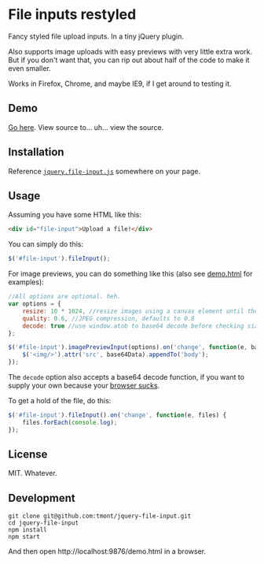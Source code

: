 # File inputs restyled
Fancy styled file upload inputs. In a tiny jQuery plugin.

Also supports image uploads with easy previews with very little extra work.
But if you don't want that, you can rip out about half of the code to make
it even smaller.

Works in Firefox, Chrome, and maybe IE9, if I get around to testing it.

## Demo
[Go here](http://tmont.github.io/jquery-file-input/). View source to... uh... view the source.

## Installation
Reference [`jquery.file-input.js`](./jquery.file-input.js) somewhere on your page.

## Usage
Assuming you have some HTML like this:
```html
<div id="file-input">Upload a file!</div>
```

You can simply do this:
```javascript
$('#file-input').fileInput();
```

For image previews, you can do something like this (also see [demo.html](./demo.html) for
examples):

```javascript
//All options are optional. heh.
var options = {
	resize: 10 * 1024, //resize images using a canvas element until they're under 10KB
	quality: 0.6, //JPEG compression, defaults to 0.8
	decode: true //use window.atob to base64 decode before checking size
};

$('#file-input').imagePreviewInput(options).on('change', function(e, base64Data) {
	$('<img/>').attr('src', base64Data).appendTo('body');
});
```

The `decode` option also accepts a base64 decode function, if you want to supply your own
because your [browser sucks](http://stackoverflow.com/a/247261).

To get a hold of the file, do this:

```javascript
$('#file-input').fileInput().on('change', function(e, files) {
	files.forEach(console.log);
});
```

## License
MIT. Whatever.

## Development
```
git clone git@github.com:tmont/jquery-file-input.git
cd jquery-file-input
npm install
npm start
```

And then open http://localhost:9876/demo.html in a browser.
